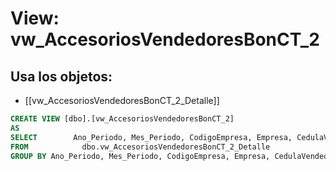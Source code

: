 # View: vw_AccesoriosVendedoresBonCT_2

## Usa los objetos:
- [[vw_AccesoriosVendedoresBonCT_2_Detalle]]

```sql
CREATE VIEW [dbo].[vw_AccesoriosVendedoresBonCT_2]
AS
SELECT        Ano_Periodo, Mes_Periodo, CodigoEmpresa, Empresa, CedulaVendedorRepuestos, SUM(TotalTallerPorOT) AS TotalTallerPorOT
FROM            dbo.vw_AccesoriosVendedoresBonCT_2_Detalle
GROUP BY Ano_Periodo, Mes_Periodo, CodigoEmpresa, Empresa, CedulaVendedorRepuestos


```
